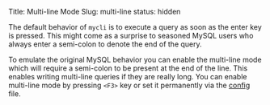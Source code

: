 Title: Multi-line Mode
Slug: multi-line
status: hidden

The default behavior of `mycli` is to execute a query as soon as the enter key
is pressed. This might come as a surprise to seasoned MySQL users who always
enter a semi-colon to denote the end of the query. 

To emulate the original MySQL behavior you can enable the multi-line mode which
will require a semi-colon to be present at the end of the line. This enables
writing multi-line queries if they are really long. You can enable multi-line
mode by pressing `<F3>` key or set it permanently via the
[config]({filename}/pages/config.md) file. 

